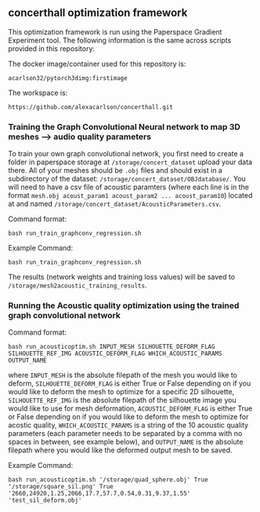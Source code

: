 ## concerthall optimization framework

This optimization framework is run using the Paperspace Gradient Experiment tool. The following information is the same across 
scripts provided in this repository:


The docker image/container used for this repository is:

`acarlson32/pytorch3dimg:firstimage`


The workspace is:

`https://github.com/alexacarlson/concerthall.git`


### Training the Graph Convolutional Neural network to map 3D meshes --> audio quality parameters
To train your own graph convolutional network, you first need to create a folder in paperspace storage at `/storage/concert_dataset` upload your data there. All of your meshes should be `.obj` files and should exist in a subdirectory of the dataset: `/storage/concert_dataset/OBJdatabase/`. You will need to have a csv file of acoustic paramters (where each line is in the format `mesh.obj acoust_param1 acoust_param2 ... acoust_param10`) located at and named `/storage/concert_dataset/AcousticParameters.csv`.

Command format:

`bash run_train_graphconv_regression.sh`

Example Command:

`bash run_train_graphconv_regression.sh`

The results (network weights and training loss values) will be saved to `/storage/mesh2acoustic_training_results`.

### Running the Acoustic quality optimization using the trained graph convolutional network

Command format:

`bash run_acousticoptim.sh INPUT_MESH SILHOUETTE_DEFORM_FLAG SILHOUETTE_REF_IMG ACOUSTIC_DEFORM_FLAG WHICH_ACOUSTIC_PARAMS OUTPUT_NAME`
      
      
where `INPUT_MESH` is the absolute filepath of the mesh you would like to deform, `SILHOUETTE_DEFORM_FLAG` is either True or False depending on if you would like to deform the mesh to optimize for a specific 2D silhouette, `SILHOUETTE_REF_IMG` is the absolute filepath of the silhouette image you would like to use for mesh deformation, `ACOUSTIC_DEFORM_FLAG` is either True or False depending on if you would like to deform the mesh to optimize for acostic quality, `WHICH_ACOUSTIC_PARAMS` is a string of the 10 acoustic quality parameters (each parameter needs to be separated by a comma with no spaces in between, see example below), and `OUTPUT_NAME` is the absolute filepath where you would like the deformed output mesh to be saved.


Example Command:

`bash run_acousticoptim.sh '/storage/quad_sphere.obj' True '/storage/square_sil.png' True '2660,24920,1.25,2066,17.7,57.7,0.54,0.31,9.37,1.55' 'test_sil_deform.obj'`
    
    
